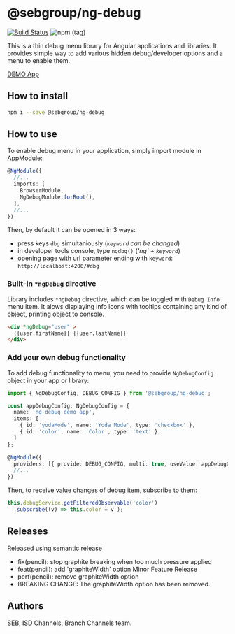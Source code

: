 # @sebgroup/ng-debug

[![Build Status](https://travis-ci.com/sebgroup/ng-debug.svg?token=o3pCqnRaRpu27HBJhsyh&branch=master)](https://travis-ci.com/sebgroup/ng-debug)
![npm (tag)](https://img.shields.io/npm/v/@sebgroup/ng-debug/latest.svg)

This is a thin debug menu library for Angular applications and libraries.
It provides simple way to add various hidden debug/developer options and a menu to enable them.

[DEMO App](https://sebgroup.github.io/ng-debug/)

## How to install

```bash
npm i --save @sebgroup/ng-debug
```

## How to use

To enable debug menu in your application, simply import module in AppModule:

```ts
@NgModule({
  //...
  imports: [
    BrowserModule,
    NgDebugModule.forRoot(),
  ],
  //...
})
```

Then, by default it can be opened in 3 ways:

* press keys `dbg` simultaniously (*`keyword` can be changed*)
* in developer tools console, type `ngdbg()` (*'ng' + `keyword`*)
* opening page with url parameter ending with `keyword`: `http://localhost:4200/#dbg`

### Built-in `*ngDebug` directive

Library includes `*ngDebug` directive, 
which can be toggled with `Debug Info` menu item.
It alows displaying info icons with tooltips containing any kind of object, printing object to console.

```html
<div *ngDebug="user" >
  {{user.firstName}} {{user.lastName}}
</div>
```

### Add your own debug functionality

To add debug functionality to menu, you need to provide `NgDebugConfig` object in your app or library:

```ts
import { NgDebugConfig, DEBUG_CONFIG } from '@sebgroup/ng-debug';

const appDebugConfig: NgDebugConfig = {
  name: 'ng-debug demo app',
  items: [
    { id: 'yodaMode', name: 'Yoda Mode', type: 'checkbox' },
    { id: 'color', name: 'Color', type: 'text' },
  ]
};

@NgModule({
  providers: [{ provide: DEBUG_CONFIG, multi: true, useValue: appDebugConfig }],
  //...
})
```

Then, to receive value changes of debug item, subscribe to them:

```ts
this.debugService.getFilteredObservable('color')
  .subscribe((v) => this.color = v );
```

## Releases

Released using semantic release

* fix(pencil): stop graphite breaking when too much pressure applied
* feat(pencil): add 'graphiteWidth' option	Minor Feature Release
* perf(pencil): remove graphiteWidth option
* BREAKING CHANGE: The graphiteWidth option has been removed.

## Authors

SEB, ISD Channels, Branch Channels team.
